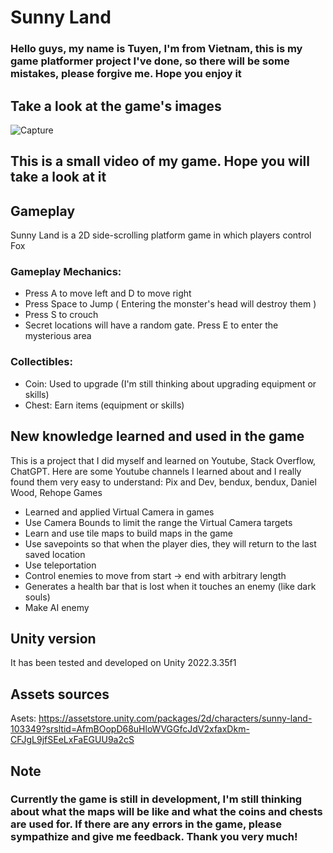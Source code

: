 # Sunny Land

### Hello guys, my name is Tuyen, I'm from Vietnam, this is my game platformer project I've done, so there will be some mistakes, please forgive me. Hope you enjoy it

## Take a look at the game's images

![Capture](https://github.com/user-attachments/assets/a3ce1590-8d8e-452b-bbe2-d26ef61ac8ad)


## This is a small video of my game. Hope you will take a look at it



## Gameplay
Sunny Land is a 2D side-scrolling platform game in which players control Fox
### Gameplay Mechanics:

* Press A to move left and D to move right
* Press Space to Jump ( Entering the monster's head will destroy them )
* Press S to crouch
* Secret locations will have a random gate. Press E to enter the mysterious area
  
### Collectibles:
* Coin: Used to upgrade (I'm still thinking about upgrading equipment or skills)
* Chest: Earn items (equipment or skills)



## New knowledge learned and used in the game

This is a project that I did myself and learned on Youtube, Stack Overflow, ChatGPT. Here are some Youtube channels I learned about and I really found them very easy to understand: Pix and Dev, bendux, bendux, Daniel Wood, Rehope Games


* Learned and applied Virtual Camera in games
* Use Camera Bounds to limit the range the Virtual Camera targets
* Learn and use tile maps to build maps in the game
* Use savepoints so that when the player dies, they will return to the last saved location
* Use teleportation
* Control enemies to move from start -> end with arbitrary length
* Generates a health bar that is lost when it touches an enemy (like dark souls)
* Make AI enemy

## Unity version
It has been tested and developed on Unity 2022.3.35f1

## Assets sources
Asets: https://assetstore.unity.com/packages/2d/characters/sunny-land-103349?srsltid=AfmBOopD68uHloWVGGfcJdV2xfaxDkm-CFJgL9jfSEeLxFaEGUU9a2cS

## Note
### Currently the game is still in development, I'm still thinking about what the maps will be like and what the coins and chests are used for. If there are any errors in the game, please sympathize and give me feedback. Thank you very much!
  

